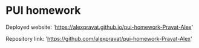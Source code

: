 # PUI homework

Deployed website: 'https://alexpravat.github.io/pui-homework-Pravat-Alex'

Repository link: 'https://github.com/alexpravat/pui-homework-Pravat-Alex'
